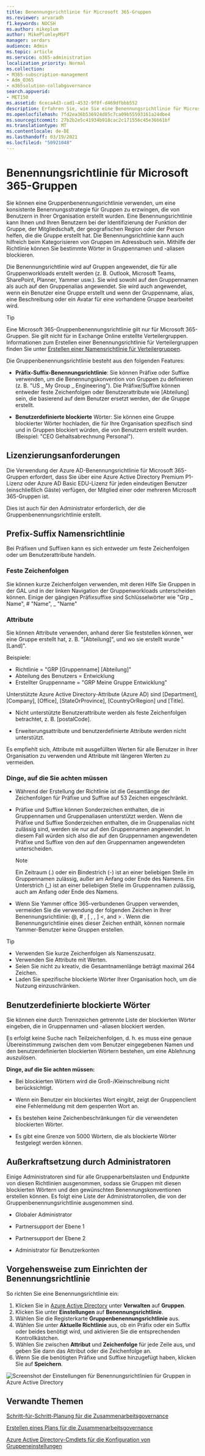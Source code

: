 ```yaml
---
title: Benennungsrichtlinie für Microsoft 365-Gruppen
ms.reviewer: arvaradh
f1.keywords: NOCSH
ms.author: mikeplum
author: MikePlumleyMSFT
manager: serdars
audience: Admin
ms.topic: article
ms.service: o365-administration
localization_priority: Normal
ms.collection:
- M365-subscription-management
- Adm_O365
- m365solution-collabgovernance
search.appverid:
- MET150
ms.assetid: 6ceca4d3-cad1-4532-9f0f-d469dfbbb552
description: Erfahren Sie, wie Sie eine Benennungsrichtlinie für Microsoft 365-Gruppen erstellen.
ms.openlocfilehash: 7fd2ea36b536924d85c7ca09b55593161a24dbe4
ms.sourcegitcommit: 27b2b2e5c41934b918cac2c171556c45e36661bf
ms.translationtype: MT
ms.contentlocale: de-DE
ms.lasthandoff: 03/19/2021
ms.locfileid: "50921048"
---
```

# <a name="microsoft-365-groups-naming-policy"></a>Benennungsrichtlinie für Microsoft 365-Gruppen

Sie können eine Gruppenbenennungsrichtlinie verwenden, um eine konsistente Benennungsstrategie für Gruppen zu erzwingen, die von Benutzern in Ihrer Organisation erstellt wurden. Eine Benennungsrichtlinie kann Ihnen und Ihren Benutzern bei der Identifizierung der Funktion der Gruppe, der Mitgliedschaft, der geografischen Region oder der Person helfen, die die Gruppe erstellt hat. Die Benennungsrichtlinie kann auch hilfreich beim Kategorisieren von Gruppen im Adressbuch sein. Mithilfe der Richtlinie können Sie bestimmte Wörter in Gruppennamen und -aliasen blockieren.

Die Benennungsrichtlinie wird auf Gruppen angewendet, die für alle Gruppenworkloads erstellt werden (z. B. Outlook, Microsoft Teams, SharePoint, Planner, Yammer usw.). Sie wird sowohl auf den Gruppennamen als auch auf den Gruppenalias angewendet. Sie wird auch angewendet, wenn ein Benutzer eine Gruppe erstellt und wenn der Gruppenname, alias, eine Beschreibung oder ein Avatar für eine vorhandene Gruppe bearbeitet wird.

> [!TIP]
> Eine Microsoft 365-Gruppenbenennungsrichtlinie gilt nur für Microsoft 365-Gruppen. Sie gilt nicht für in Exchange Online erstellte Verteilergruppen. Informationen zum Erstellen einer Benennungsrichtlinie für Verteilergruppen finden Sie unter [Erstellen einer Namensrichtlinie für Verteilergruppen](/exchange/recipients-in-exchange-online/manage-distribution-groups/create-group-naming-policy).

Die Gruppenbenennungsrichtlinie besteht aus den folgenden Features:

- **Präfix-Suffix-Benennungsrichtlinie**: Sie können Präfixe oder Suffixe verwenden, um die Benennungskonvention von Gruppen zu definieren (z. B. "US \_ My Group \_ Engineering"). Die Präfixe/Suffixe können entweder feste Zeichenfolgen oder Benutzerattribute wie [Abteilung] sein, die basierend auf dem Benutzer ersetzt werden, der die Gruppe erstellt.

- **Benutzerdefinierte blockierte** Wörter: Sie können eine Gruppe blockierter Wörter hochladen, die für Ihre Organisation spezifisch sind und in Gruppen blockiert würden, die von Benutzern erstellt wurden. (Beispiel: "CEO Gehaltsabrechnung Personal").

## <a name="licensing-requirements"></a>Lizenzierungsanforderungen

Die Verwendung der Azure AD-Benennungsrichtlinie für Microsoft 365-Gruppen erfordert, dass Sie über eine Azure Active Directory Premium P1-Lizenz oder Azure AD Basic EDU-Lizenz für jeden eindeutigen Benutzer (einschließlich Gäste) verfügen, der Mitglied einer oder mehreren Microsoft 365-Gruppen ist.

Dies ist auch für den Administrator erforderlich, der die Gruppenbenennungsrichtlinie erstellt.

## <a name="prefix-suffix-naming-policy"></a>Prefix-Suffix Namensrichtlinie

Bei Präfixen und Suffixen kann es sich entweder um feste Zeichenfolgen oder um Benutzerattribute handeln.

### <a name="fixed-strings"></a>Feste Zeichenfolgen

Sie können kurze Zeichenfolgen verwenden, mit deren Hilfe Sie Gruppen in der GAL und in der linken Navigation der Gruppenworkloads unterscheiden können. Einige der gängigen Präfixsuffixe sind Schlüsselwörter wie "Grp \_ Name", \# "Name", \_ "Name"

### <a name="attributes"></a>Attribute

Sie können Attribute verwenden, anhand derer Sie feststellen können, wer eine Gruppe erstellt hat, z. B. "[Abteilung]", und wo sie erstellt wurde "[Land]".

Beispiele:

- Richtlinie = "GRP [Gruppenname] [Abteilung]"
- Abteilung des Benutzers = Entwicklung
- Erstellter Gruppenname = "GRP Meine Gruppe Entwicklung"

Unterstützte Azure Active Directory-Attribute (Azure AD) sind [Department], [Company], [Office], [StateOrProvince], [CountryOrRegion] und [Title].

- Nicht unterstützte Benutzerattribute werden als feste Zeichenfolgen betrachtet, z. B. [postalCode].

- Erweiterungsattribute und benutzerdefinierte Attribute werden nicht unterstützt.

Es empfiehlt sich, Attribute mit ausgefüllten Werten für alle Benutzer in Ihrer Organisation zu verwenden und Attribute mit längeren Werten zu vermeiden.

### <a name="things-to-look-out-for"></a>Dinge, auf die Sie achten müssen

- Während der Erstellung der Richtlinie ist die Gesamtlänge der Zeichenfolgen für Präfixe und Suffixe auf 53 Zeichen eingeschränkt.

- Präfixe und Suffixe können Sonderzeichen enthalten, die in Gruppennamen und Gruppenaliasen unterstützt werden. Wenn die Präfixe und Suffixe Sonderzeichen enthalten, die im Gruppenalias nicht zulässig sind, werden sie nur auf den Gruppennamen angewendet. In diesem Fall würden sich also die auf den Gruppennamen angewendeten Präfixe und Suffixe von den auf den Gruppennamen angewendeten unterscheiden.

  > [!NOTE]
  > Ein Zeitraum (.) oder ein Bindestrich (-) ist an einer beliebigen Stelle im Gruppennamen zulässig, außer am Anfang oder Ende des Namens. Ein Unterstrich (_) ist an einer beliebigen Stelle im Gruppennamen zulässig, auch am Anfang oder Ende des Namens.

- Wenn Sie Yammer office 365-verbundenen Gruppen verwenden, vermeiden Sie die verwendung der folgenden Zeichen in Ihrer Benennungsrichtlinie: @, \# , \[ , , \] \<, and \> . Wenn die Benennungsrichtlinie eines dieser Zeichen enthält, können normale Yammer-Benutzer keine Gruppen erstellen.

> [!Tip]
> - Verwenden Sie kurze Zeichenfolgen als Namenszusatz.
> - Verwenden Sie Attribute mit Werten.
> - Seien Sie nicht zu kreativ, die Gesamtnamenlänge beträgt maximal 264 Zeichen.
> - Laden Sie spezifische blockierte Wörter Ihrer Organisation hoch, um die Nutzung einzuschränken.

## <a name="custom-blocked-words"></a>Benutzerdefinierte blockierte Wörter

Sie können eine durch Trennzeichen getrennte Liste der blockierten Wörter eingeben, die in Gruppennamen und -aliasen blockiert werden.

Es erfolgt keine Suche nach Teilzeichenfolgen, d. h. es muss eine genaue Übereinstimmung zwischen dem vom Benutzer eingegebenen Namen und den benutzerdefinierten blockierten Wörtern bestehen, um eine Ablehnung auszulösen.

**Dinge, auf die Sie achten müssen:**

- Bei blockierten Wörtern wird die Groß-/Kleinschreibung nicht berücksichtigt.

- Wenn ein Benutzer ein blockiertes Wort eingibt, zeigt der Gruppenclient eine Fehlermeldung mit dem gesperrten Wort an.

- Es bestehen keine Zeichenbeschränkungen für die verwendeten blockierten Wörter.

- Es gibt eine Grenze von 5000 Wörtern, die als blockierte Wörter festgelegt werden können.

## <a name="admin-override"></a>Außerkraftsetzung durch Administratoren

Einige Administratoren sind für alle Gruppenarbeitslasten und Endpunkte von diesen Richtlinien ausgenommen, sodass sie Gruppen mit diesen blockierten Wörtern und den gewünschten Benennungskonventionen erstellen können. Es folgt eine Liste der Administratorrollen, die von der Gruppenbenennungsrichtlinie ausgenommen sind.

- Globaler Administrator

- Partnersupport der Ebene 1

- Partnersupport der Ebene 2

- Administrator für Benutzerkonten

## <a name="how-to-set-up-the-naming-policy"></a>Vorgehensweise zum Einrichten der Benennungsrichtlinie

So richten Sie eine Benennungsrichtlinie ein:

1. Klicken Sie in [Azure Active Directory](https://aad.portal.azure.com) unter **Verwalten** auf **Gruppen**.
2. Klicken Sie unter **Einstellungen** auf **Benennungsrichtlinie**.
3. Wählen Sie die Registerkarte **Gruppenbenennungsrichtlinie** aus.
4. Wählen Sie unter **Aktuelle Richtlinie** aus, ob ein Präfix oder ein Suffix oder beides benötigt wird, und aktivieren Sie die entsprechenden Kontrollkästchen.
5. Wählen Sie zwischen **Attribut** und **Zeichenfolge** für jede Zeile aus, und geben Sie dann das Attribut oder die Zeichenfolge an.
6. Wenn Sie die benötigten Präfixe und Suffixe hinzugefügt haben, klicken Sie auf **Speichern**.

![Screenshot der Einstellungen für Benennungsrichtlinien für Gruppen in Azure Active Directory](../media/groups-naming-policy-azure.png)

## <a name="related-topics"></a>Verwandte Themen

[Schritt-für-Schritt-Planung für die Zusammenarbeitsgovernance](collaboration-governance-overview.md#collaboration-governance-planning-step-by-step)

[Erstellen eines Plans für die Zusammenarbeitsgovernance](collaboration-governance-first.md)

[Azure Active Directory-Cmdlets für die Konfiguration von Gruppeneinstellungen](/azure/active-directory/enterprise-users/groups-settings-cmdlets)